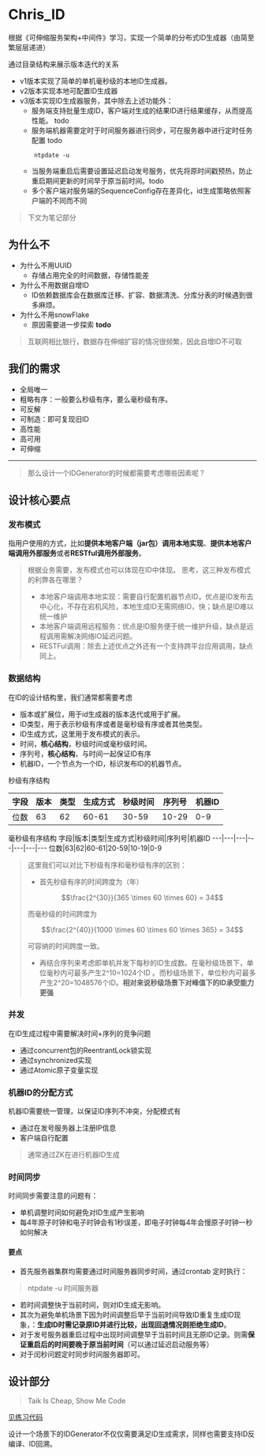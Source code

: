 # Chris_ID

根据《可伸缩服务架构+中间件》学习，实现一个简单的分布式ID生成器（由简至繁层层递进）

通过目录结构来展示版本迭代的关系
* v1版本实现了简单的单机毫秒级的本地ID生成器。
* v2版本实现本地可配置ID生成器
* v3版本实现ID生成器服务，其中除去上述功能外：
    * 服务端支持批量生成ID，客户端对生成的结果ID进行结果缓存，从而提高性能。 todo
    * 服务端机器需要定时于时间服务器进行同步，可在服务器中进行定时任务配置 todo
    ```
        ntpdate -u
    ```
    * 当服务端重启后需要设置延迟启动发号服务，优先将原时间戳预热，防止重启期间更新的时间早于原当前时间。todo
    * 多个客户端对服务端的SequenceConfig存在差异化，id生成策略依照客户端的不同而不同


> 下文为笔记部分

## 为什么不
* 为什么不用UUID
    * 存储占用完全的时间数据，存储性能差
* 为什么不用数据自增ID
    * ID依赖数据库会在数据库迁移、扩容、数据清洗、分库分表的时候遇到很多麻烦。
* 为什么不用snowFlake
    * 原因需要进一步探索 **todo**
> 互联网相比银行，数据存在伸缩扩容的情况很频繁，因此自增ID不可取

## 我们的需求
* 全局唯一
* 粗略有序：一般要么秒级有序，要么毫秒级有序。
* 可反解
* 可制造：即可复现旧ID
* 高性能
* 高可用
* 可伸缩

---

> 那么设计一个IDGenerator的时候都需要考虑哪些因素呢？

## 设计核心要点

### 发布模式

指用户使用的方式，比如**提供本地客户端（jar包）调用本地实现**、**提供本地客户端调用外部服务**或者**RESTful调用外部服务**。

> 根据业务需要，发布模式也可以体现在ID中体现。
> 思考，这三种发布模式的利弊各在哪里？
> * 本地客户端调用本地实现：需要自行配置机器节点ID，优点是ID发布去中心化，不存在宕机风险，本地生成ID无需网络IO，快；缺点是ID难以统一维护
> * 本地客户端调用远程服务：优点是ID服务便于统一维护升级，缺点是远程调用需解决网络IO延迟问题。
> * RESTFul调用：除去上述优点之外还有一个支持跨平台应用调用，缺点同上。

### 数据结构

在ID的设计结构里，我们通常都需要考虑
* 版本或扩展位，用于id生成器的版本迭代或用于扩展。
* ID类型，用于表示秒级有序或者是毫秒级有序或者其他类型。
* ID生成方式，这里用于发布模式的表示。
* 时间，**核心结构**，秒级时间或毫秒级时间。
* 序列号，**核心结构**，与时间一起保证ID有序
* 机器ID，一个节点为一个ID，标识发布ID的机器节点。

秒级有序结构

字段|版本|类型|生成方式|秒级时间|序列号|机器ID
---|---|---|---|---|---|---
位数|63|62|60-61|30-59|10-29|0-9

毫秒级有序结构
字段|版本|类型|生成方式|秒级时间|序列号|机器ID
---|---|---|---|---|---|---
位数|63|62|60-61|20-59|10-19|0-9

> 这里我们可以对比下秒级有序和毫秒级有序的区别：
> * 首先秒级有序的时间跨度为（年）
> ```math
> \frac{2^{30}}{365 \times 60 \times 60} = 34
> ```
> 而毫秒级的时间跨度为
> ```math
> \frac{2^{40}}{1000 \times 60 \times 60 \times 365} = 34
> ```
> 可容纳的时间跨度一致。
> * 再结合序列来考虑即单机并发下每秒的ID生成数。在毫秒级场景下，单位毫秒内可最多产生2^10=1024个ID 。而秒级场景下，单位秒内可最多产生2^20=1048576个ID。**相对来说秒级场景下对峰值下的ID承受能力更强**
>


### 并发

在ID生成过程中需要解决时间+序列的竞争问题
* 通过concurrent包的ReentrantLock锁实现
* 通过synchronized实现
* 通过Atomic原子变量实现

### 机器ID的分配方式

机器ID需要统一管理，以保证ID序列不冲突，分配模式有

* 通过在发号服务器上注册IP信息
* 客户端自行配置

> 通常通过ZK在进行机器ID生成

### 时间同步

时间同步需要注意的问题有：
* 单机调整时间如何避免对ID生成产生影响
* 每4年原子时钟和电子时钟会有1秒误差，即电子时钟每4年会慢原子时钟一秒如何解决

#### 要点

* 首先服务器集群均需要通过时间服务器同步时间，通过crontab 定时执行：

> ntpdate -u 时间服务器

* 若时间调整快于当前时间，则对ID生成无影响。
* 其次为避免单机场景下因为时间调整后早于当前时间导致ID重复生成ID现象，：**生成ID时需记录原ID并进行比较，出现回退情况则拒绝生成ID**。
* 对于发号服务器重启过程中出现时间调整早于当前时间且无原ID记录。则需**保证重启后的时间要晚于原当前时间**（可以通过延迟启动服务等）
* 对于闰秒问题定时同步时间服务器即可。


## 设计部分

> Taik Is Cheap, Show Me Code

[见练习代码](https://chouney.github.com/study)

设计一个场景下的IDGenerator不仅仅需要满足ID生成需求，同样也需要支持ID反编译、ID回溯。
